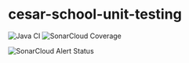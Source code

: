 # cesar-school-unit-testing

![Java CI](https://github.com/jullyankleya/unit-testing-project/workflows/Java%20CI/badge.svg)
![SonarCloud Coverage](https://sonarcloud.io/api/project_badges/measure?project=jullyankleya_unit-testing-project&metric=coverage)

![SonarCloud Alert Status](https://sonarcloud.io/api/project_badges/measure?project=jullyankleya_unit-testing-project=alert_status)
